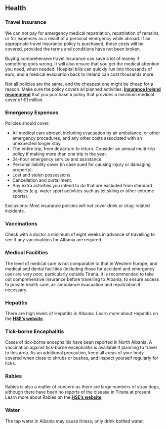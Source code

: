 ## Health

### **Travel Insurance**

We can not pay for emergency medical repatriation, repatriation of remains, or for expenses as a result of a personal emergency while abroad. If an appropriate travel insurance policy is purchased, these costs will be covered, provided the terms and conditions have not been broken.

Buying comprehensive travel insurance can save a lot of money if something goes wrong. It will also ensure that you get the medical attention you need, when needed. Hospital bills can quickly run into thousands of euro, and a medical evacuation back to Ireland can cost thousands more.

Not all policies are the same, and the cheapest one might be cheap for a reason. Make sure the policy covers all planned activities. [**Insurance Ireland recommend**](http://www.insuranceireland.eu/consumer-information/general-non-life-insurance/travel) that you purchase a policy that provides a minimum medical cover of €1 million.

### **Emergency Expenses**

Policies should cover:

* All medical care abroad, including evacuation by air ambulance, or other emergency procedures, and any other costs associated with an unexpected longer stay.
* The entire trip, from departure to return. Consider an annual multi-trip policy if making more than one trip in the year.
* 24-hour emergency service and assistance.
* Personal liability cover (in case sued for causing injury or damaging property).
* Lost and stolen possessions.
* Cancellation and curtailment.
* Any extra activities you intend to do that are excluded from standard policies (e.g. water sport activities such as jet skiing or other extreme sports).

Exclusions: Most insurance policies will not cover drink or drug-related incidents.

### **Vaccinations**

Check with a doctor a minimum of eight weeks in advance of travelling to see if any vaccinations for Albania are required.

### **Medical Facilities**

The level of medical care is not comparable to that in Western Europe, and medical and dental facilities (including those for accident and emergency use) are very poor, particularly outside Tirana. It is recommended to take out comprehensive insurance before travelling to Albania, to ensure access to private health care, air ambulance evacuation and repatriation if necessary.

### **Hepatitis**

There are high levels of Hepatitis in Albania. Learn more about Hepatitis on the [**HSE’s website**](https://www2.hse.ie/conditions/hepatitis/).

### **Tick-borne Encephalitis**

Cases of tick-borne encephalitis have been reported in North Albania. A vaccination against tick-borne encephalitis is available if planning to travel to this area. As an additional precaution, keep all areas of your body covered when close to shrubs or bushes, and inspect yourself regularly for ticks.

### **Rabies**

Rabies is also a matter of concern as there are large numbers of stray dogs, although there have been no reports of the disease in Tirana at present. Learn more about Rabies on the [**HSE’s website**](https://www.hpsc.ie/a-z/zoonotic/rabies/factsheet/).

### **Water**

The tap water in Albania may cause illness; only drink bottled water.